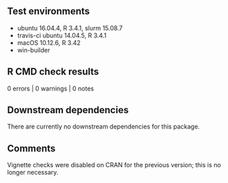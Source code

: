 ## Test environments

* ubuntu 16.04.4, R 3.4.1, slurm 15.08.7
* travis-ci ubuntu 14.04.5, R 3.4.1
* macOS 10.12.6, R 3.42
* win-builder

## R CMD check results

0 errors | 0 warnings | 0 notes

## Downstream dependencies

There are currently no downstream dependencies for this package.

## Comments

Vignette checks were disabled on CRAN for the previous version; this is
no longer necessary.